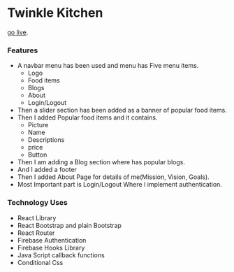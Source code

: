# Twinkle Kitchen
[go live](https://github.com/facebook/create-react-app).

### Features
* A navbar menu has been used and menu has Five menu items.
    * Logo
    * Food items
    * Blogs
    * About
    * Login/Logout
* Then a slider section has been added as a banner of popular food items.
* Then I added Popular food items and it contains.
    * Picture
    * Name
    * Descriptions
    * price
    * Button
* Then I am adding a Blog section where has popular blogs.
* And I added a footer
* Then I added About Page for details of me(Mission, Vision, Goals).
* Most Important part is Login/Logout Where I implement authentication.


### Technology Uses
* React Library
* React Bootstrap and plain Bootstrap
* React Router
* Firebase Authentication
* Firebase Hooks Library
* Java Script callback functions
* Conditional Css